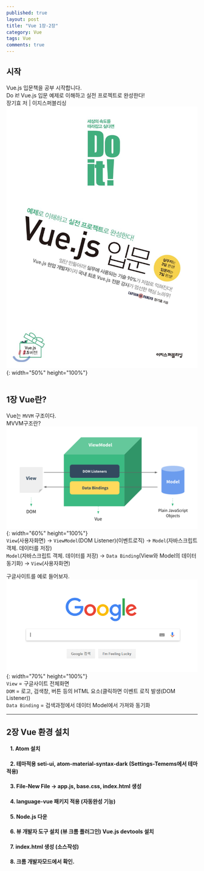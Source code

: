 ```yaml
---
published: true
layout: post
title: "Vue 1장-2장"
category: Vue
tags: Vue
comments: true
---
```

## 시작
Vue.js 입문책을 공부 시작합니다. <br/>
Do it! Vue.js 입문 예제로 이해하고 실전 프로젝트로 완성한다! <br/>
장기효 저 | 이지스퍼블리싱 <br/>
![01](/img/post/vue/ch01-ch02/01.png/){: width="50%" height="100%"} <br/>
<br/>

## 1장 Vue란?
Vue는 `MVVM` 구조이다. <br/>
MVVM구조란? <br/>
![02](/img/post/vue/ch01-ch02/02.png/){: width="60%" height="100%"} <br/>
`View`(사용자화면) -> `ViewModel`(DOM Listener)(이벤트로직) -> `Model`(자바스크립트 객체. 데이터를 저장) <br/>
`Model`(자바스크립트 객체. 데이터를 저장) -> `Data Binding`(View와 Model의 데이터 동기화) -> `View`(사용자화면) <br/>

구글사이트를 예로 들어보자. <br/>
![03](/img/post/vue/ch01-ch02/03.png/){: width="70%" height="100%"} <br/>
`View` = 구글사이트 전체화면 <br/>
`DOM` = 로고, 검색창, 버튼 등의 HTML 요소(클릭하면 이벤트 로직 발생(DOM Listener)) <br/>`Data Binding` = 검색과정에서 데이터 Model에서 가져와 동기화

----

## 2장 Vue 환경 설치
#### &nbsp;&nbsp; 1. Atom 설치 <br/>
#### &nbsp;&nbsp; 2. 테마적용 seti-ui, atom-material-syntax-dark (Settings-Temems에서 테마 적용) <br/>
#### &nbsp;&nbsp; 3. File-New File -> app.js, base.css, index.html 생성 <br/>
#### &nbsp;&nbsp; 4. language-vue 패키지 적용 (자동완성 기능) <br/>
#### &nbsp;&nbsp; 5. Node.js 다운 <br/>
#### &nbsp;&nbsp; 6. 뷰 개발자 도구 설치 (뷰 크롬 플러그인) Vue.js devtools 설치 <br/>
#### &nbsp;&nbsp; 7. index.html 생성 (소스작성) <br/>
#### &nbsp;&nbsp; 8. 크롬 개발자모드에서 확인. <br/>